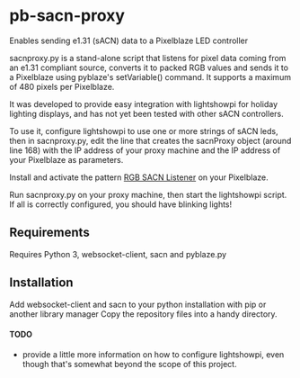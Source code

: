 # pb-sacn-proxy
Enables sending e1.31 (sACN) data to a Pixelblaze LED controller
  
sacnproxy.py is a stand-alone script that listens for pixel data coming from an e1.31 compliant
source, converts it to packed RGB values and sends it to a Pixelblaze using pyblaze's setVariable()
command. It supports a maximum of 480 pixels per Pixelblaze.   

It was developed to provide easy integration with lightshowpi for holiday lighting 
displays, and has not yet been tested with other sACN controllers.

To use it, configure lightshowpi to use one or more strings of sACN leds, then in sacnproxy.py,
edit the line that creates the sacnProxy object (around line 168) with the IP address
of your proxy machine and the IP address of your Pixelblaze as parameters.  

Install and activate the pattern [RGB SACN Listener](https://github.com/zranger1/pb-sacn-proxy/blob/main/RGB%20SACN%20Listener.epe) on
your Pixelblaze.

Run sacnproxy.py on your proxy machine, then start the lightshowpi script.  If all is 
correctly configured, you should have blinking lights!    

## Requirements
Requires Python 3, websocket-client, sacn and pyblaze.py 

## Installation
Add websocket-client and sacn to your python installation with pip or another library manager
Copy the repository files into a handy directory.  

#### TODO

 - provide a little more information on how to configure lightshowpi, even though that's
somewhat beyond the scope of this project.